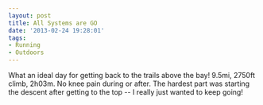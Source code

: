 ```yaml
---
layout: post
title: All Systems are GO
date: '2013-02-24 19:28:01'
tags:
- Running
- Outdoors
---
```


What an ideal day for getting back to the trails above the bay! 9.5mi, 2750ft climb, 2h03m. No knee pain during or after. The hardest part was starting the descent after getting to the top -- I really just wanted to keep going!
